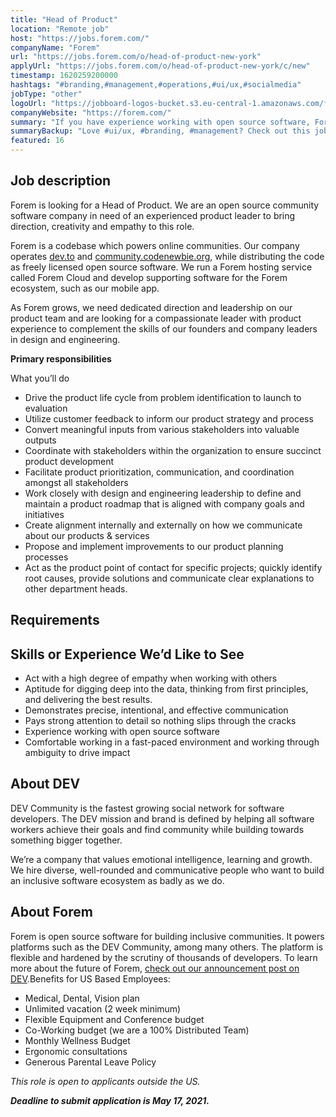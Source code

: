```yaml
---
title: "Head of Product"
location: "Remote job"
host: "https://jobs.forem.com/"
companyName: "Forem"
url: "https://jobs.forem.com/o/head-of-product-new-york"
applyUrl: "https://jobs.forem.com/o/head-of-product-new-york/c/new"
timestamp: 1620259200000
hashtags: "#branding,#management,#operations,#ui/ux,#socialmedia"
jobType: "other"
logoUrl: "https://jobboard-logos-bucket.s3.eu-central-1.amazonaws.com/forem"
companyWebsite: "https://forem.com/"
summary: "If you have experience working with open source software, Forem is looking for someone with your knowledge."
summaryBackup: "Love #ui/ux, #branding, #management? Check out this job post!"
featured: 16
---
```


## Job description

Forem is looking for a Head of Product. We are an open source community software company in need of an experienced product leader to bring direction, creativity and empathy to this role.

Forem is a codebase which powers online communities. Our company operates [dev.to](https://dev.to/) and [community.codenewbie.org](https://community.codenewbie.org/), while distributing the code as freely licensed open source software. We run a Forem hosting service called Forem Cloud and develop supporting software for the Forem ecosystem, such as our mobile app.

As Forem grows, we need dedicated direction and leadership on our product team and are looking for a compassionate leader with product experience to complement the skills of our founders and company leaders in design and engineering.

**Primary responsibilities**

What you’ll do

*   Drive the product life cycle from problem identification to launch to evaluation
*   Utilize customer feedback to inform our product strategy and process
*   Convert meaningful inputs from various stakeholders into valuable outputs
*   Coordinate with stakeholders within the organization to ensure succinct product development
*   Facilitate product prioritization, communication, and coordination amongst all stakeholders
*   Work closely with design and engineering leadership to define and maintain a product roadmap that is aligned with company goals and initiatives
*   Create alignment internally and externally on how we communicate about our products & services
*   Propose and implement improvements to our product planning processes
*   Act as the product point of contact for specific projects; quickly identify root causes, provide solutions and communicate clear explanations to other department heads.

## Requirements

## Skills or Experience We’d Like to See

*   Act with a high degree of empathy when working with others
*   Aptitude for digging deep into the data, thinking from first principles, and delivering the best results.
*   Demonstrates precise, intentional, and effective communication
*   Pays strong attention to detail so nothing slips through the cracks
*   Experience working with open source software
*   Comfortable working in a fast-paced environment and working through ambiguity to drive impact

## About DEV

DEV Community is the fastest growing social network for software developers. The DEV mission and brand is defined by helping all software workers achieve their goals and find community while building towards something bigger together.

We’re a company that values emotional intelligence, learning and growth. We hire diverse, well-rounded and communicative people who want to build an inclusive software ecosystem as badly as we do.

## About Forem

Forem is open source software for building inclusive communities. It powers platforms such as the DEV Community, among many others. The platform is flexible and hardened by the scrutiny of thousands of developers. To learn more about the future of Forem, [check out our announcement post on DEV](https://dev.to/devteam/for-empowering-community-2k6h).Benefits for US Based Employees:

*   Medical, Dental, Vision plan
*   Unlimited vacation (2 week minimum)
*   Flexible Equipment and Conference budget
*   Co-Working budget (we are a 100% Distributed Team)
*   Monthly Wellness Budget
*   Ergonomic consultations
*   Generous Parental Leave Policy

_This role is open to applicants outside the US._

_**Deadline to submit application is May 17, 2021.**_
